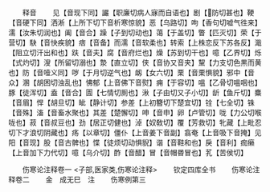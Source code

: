 <!-- { "loadSidebar": true } -->
　　释音
　　见【音现下同】讝【职廉切病人寐而自语也】剧【防切甚也】鞕【音硬下同】洒淅【上所下切下音析寒惊貌】恶【乌路切】呴【香句切嘘气徃来】濡【汝朱切润也】阖【音合】躁【子到切动也】蔼【于盖切】瞥【匹灭切】荣【于营切】駃【音快疾貌】痞【音备】而濡【音软柔也】转索【上株恋反下苏各反】濈【阻立切汗出和也】趺【音夫】腐【音府烂也】燥【苏到切干也】噫【乙界切】烁【式灼切】溲【所留切溺也】漐【直立切】侠【音协又音夹】黧【力支切色黒而黄也】防【音噎义同】哕【于月切逆气也】衂【女六切】栗【音栗惧貌】邪中【音众】溷【胡困切浊乱也】怫郁【上音佛下音熨】痈【于容切】嗢【乙骨切嗢咽也】豚【徒浑切】盍【音合】圊【七情切厠也】湫【子由切又子小切】龂【鱼斤切】麋【音眉】悍【胡旦切】眦【静计切】参差【上初簪切下楚宜切】铨【七全切】铢【音殊】滀【音畜水聚也】其差【楚懈切】呻【音申】卵【卢管切】咙【力公切喉咙也】菽【音叔豆也】劲【居正切健也】淖【奴敎切】覆【芳救切】牝藏【上毗忍切下才浪切阴藏也】疡【以章切】僵仆【上音姜下音副】翕奄【上音吸下音掩】见阳【音现】股【音古髀也】惵【徒烦切动惧貎】谐【音鞋和也】戾【音利】痂癞【上音加下力代切】噫【乌介切】酢【音醋】冒【音帽昬冒也】芤【苦侯切】













　　伤寒论注释卷一
<子部,医家类,伤寒论注释>
　　钦定四库全书
　　伤寒论注释卷二
　　金　成无巳　注
　　伤寒例第三
